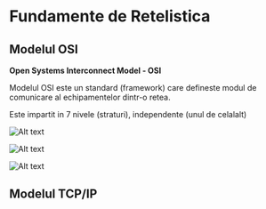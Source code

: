 # Fundamente de Retelistica

## Modelul OSI

__Open Systems Interconnect Model - OSI__

Modelul OSI este un standard (framework) care defineste modul de comunicare al echipamentelor dintr-o retea.

Este impartit in 7 nivele (straturi), independente (unul de celalalt)

![Alt text](media/image.png)

![Alt text](media/image-1.png)

![Alt text](media/image-2.png)

## Modelul TCP/IP